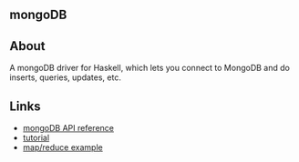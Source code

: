 mongoDB
-------

About
-----

A mongoDB driver for Haskell, which lets you connect to MongoDB and do inserts, queries, updates, etc. 

Links
-----

* [mongoDB API reference](http://hackage.haskell.org/package/mongoDB)
* [tutorial](http://github.com/TonyGen/mongoDB-haskell/blob/master/tutorial.md)
* [map/reduce example](http://github.com/TonyGen/mongoDB-haskell/blob/master/map-reduce-example.md)
